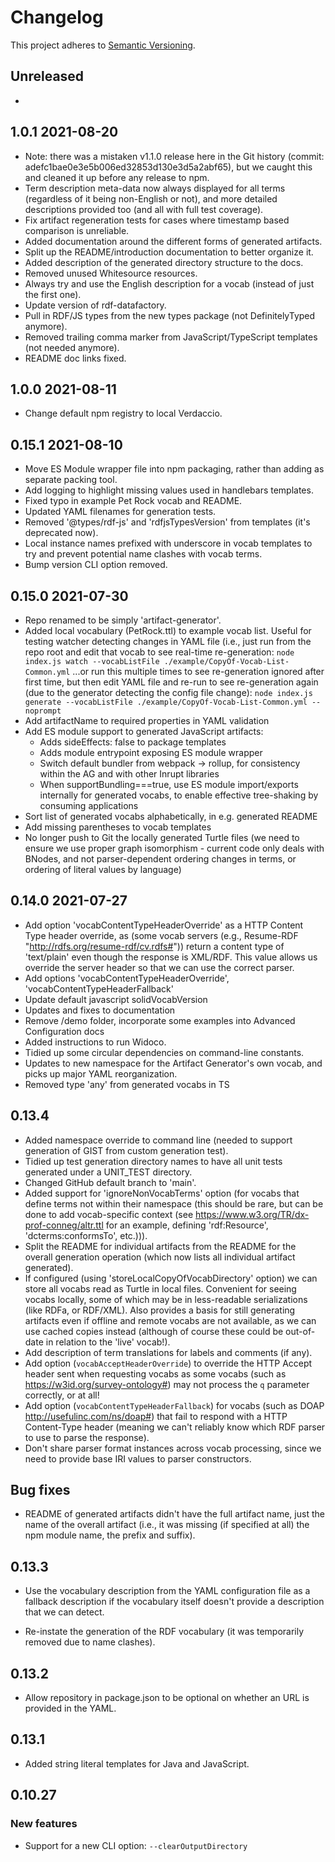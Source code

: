 # Changelog

This project adheres to [Semantic Versioning](http://semver.org/spec/v2.0.0.html).

## Unreleased

-

## 1.0.1 2021-08-20

- Note: there was a mistaken v1.1.0 release here in the Git history 
  (commit: adefc1bae0e3e5b006ed32853d130e3d5a2abf65), but we caught this and
  cleaned it up before any release to npm. 
- Term description meta-data now always displayed for all terms (regardless of
  it being non-English or not), and more detailed descriptions provided too
  (and all with full test coverage).
- Fix artifact regeneration tests for cases where timestamp based comparison
  is unreliable.
- Added documentation around the different forms of generated artifacts.
- Split up the README/introduction documentation to better organize it.
- Added description of the generated directory structure to the docs.
- Removed unused Whitesource resources.
- Always try and use the English description for a vocab (instead of just the
  first one).
- Update version of rdf-datafactory.
- Pull in RDF/JS types from the new types package (not DefinitelyTyped
  anymore).
- Removed trailing comma marker from JavaScript/TypeScript templates (not
  needed anymore).
- README doc links fixed.

## 1.0.0 2021-08-11

- Change default npm registry to local Verdaccio.

## 0.15.1 2021-08-10

- Move ES Module wrapper file into npm packaging, rather than adding as separate
  packing tool.
- Add logging to highlight missing values used in handlebars templates.
- Fixed typo in example Pet Rock vocab and README.
- Updated YAML filenames for generation tests.
- Removed '@types/rdf-js' and 'rdfjsTypesVersion' from templates (it's
  deprecated now).
- Local instance names prefixed with underscore in vocab templates to
  try and prevent potential name clashes with vocab terms.
- Bump version CLI option removed.  

## 0.15.0 2021-07-30

- Repo renamed to be simply 'artifact-generator'.
- Added local vocabulary (PetRock.ttl) to example vocab list. Useful for testing
  watcher detecting changes in YAML file (i.e., just run from the repo root and
  edit that vocab to see real-time re-generation:
    `node index.js watch --vocabListFile ./example/CopyOf-Vocab-List-Common.yml`
  ...or run this multiple times to see re-generation ignored after first time,
  but then edit YAML file and re-run to see re-generation again (due to the
  generator detecting the config file change):
    `node index.js generate --vocabListFile ./example/CopyOf-Vocab-List-Common.yml --noprompt`
- Add artifactName to required properties in YAML validation
- Add ES module support to generated JavaScript artifacts:
  - Adds sideEffects: false to package templates
  - Adds module entrypoint exposing ES module wrapper
  - Switch default bundler from webpack -> rollup, for consistency within the
    AG and with other Inrupt libraries
  - When supportBundling===true, use ES module import/exports internally for
    generated vocabs, to enable effective tree-shaking by consuming applications
- Sort list of generated vocabs alphabetically, in e.g. generated README
- Add missing parentheses to vocab templates
- No longer push to Git the locally generated Turtle files (we need to ensure
  we use proper graph isomorphism - current code only deals with BNodes, and
  not parser-dependent ordering changes in terms, or ordering of literal values
  by language)

## 0.14.0 2021-07-27

- Add option 'vocabContentTypeHeaderOverride' as a HTTP Content Type header
  override, as (some vocab servers (e.g., Resume-RDF 
  "http://rdfs.org/resume-rdf/cv.rdfs#")) return a content type of 'text/plain'
  even though the response is XML/RDF. This value allows us override the
  server header so that we can use the correct parser.
- Add options 'vocabContentTypeHeaderOverride', 'vocabContentTypeHeaderFallback'
- Update default javascript solidVocabVersion
- Updates and fixes to documentation
- Remove /demo folder, incorporate some examples into Advanced Configuration docs
- Added instructions to run Widoco.
- Tidied up some circular dependencies on command-line constants.
- Updates to new namespace for the Artifact Generator's own vocab, and picks up
  major YAML reorganization.
- Removed type 'any' from generated vocabs in TS

## 0.13.4

- Added namespace override to command line (needed to support generation
  of GIST from custom generation test).
- Tidied up test generation directory names to have all unit tests generated
  under a UNIT_TEST directory.
- Changed GitHub default branch to 'main'.
- Added support for 'ignoreNonVocabTerms' option (for vocabs that define terms
  not within their namespace (this should be rare, but can be done to add
  vocab-specific context (see https://www.w3.org/TR/dx-prof-conneg/altr.ttl
  for an example, defining 'rdf:Resource', 'dcterms:conformsTo', etc.))).
- Split the README for individual artifacts from the README for the overall
  generation operation (which now lists all individual artifact generated).
- If configured (using 'storeLocalCopyOfVocabDirectory' option) we can store all
  vocabs read as Turtle in local files. Convenient for seeing vocabs locally,
  some of which may be in less-readable serializations (like RDFa, or RDF/XML).
  Also provides a basis for still generating artifacts even if offline and
  remote vocabs are not available, as we can use cached copies instead
  (although of course these could be out-of-date in relation to the 'live'
  vocab!). 
- Add description of term translations for labels and comments (if any).
- Add option (`vocabAcceptHeaderOverride`) to override the HTTP Accept header
  sent when requesting vocabs as some vocabs (such as https://w3id.org/survey-ontology#)
  may not process the `q` parameter correctly, or at all!
- Add option (`vocabContentTypeHeaderFallback`) for vocabs (such as DOAP http://usefulinc.com/ns/doap#)
  that fail to respond with a HTTP Content-Type header (meaning we can't
  reliably know which RDF parser to use to parse the response).
- Don't share parser format instances across vocab processing, since we need to
  provide base IRI values to parser constructors.

## Bug fixes

- README of generated artifacts didn't have the full artifact name, just the
  name of the overall artifact (i.e., it was missing (if specified at all) the
  npm module name, the prefix and suffix).

## 0.13.3

- Use the vocabulary description from the YAML configuration file as a fallback
  description if the vocabulary itself doesn't provide a description that we
  can detect.
  
- Re-instate the generation of the RDF vocabulary (it was temporarily removed
  due to name clashes).

## 0.13.2

- Allow repository in package.json to be optional on whether an URL is provided
  in the YAML.

## 0.13.1

- Added string literal templates for Java and JavaScript.

## 0.10.27

### New features

- Support for a new CLI option: `--clearOutputDirectory`
